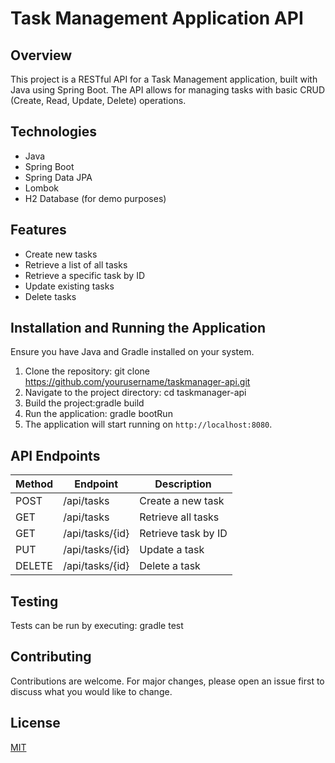 # Task Management Application API

## Overview
This project is a RESTful API for a Task Management application, built with Java using Spring Boot. The API allows for managing tasks with basic CRUD (Create, Read, Update, Delete) operations.

## Technologies
- Java
- Spring Boot
- Spring Data JPA
- Lombok
- H2 Database (for demo purposes)

## Features
- Create new tasks
- Retrieve a list of all tasks
- Retrieve a specific task by ID
- Update existing tasks
- Delete tasks

## Installation and Running the Application
Ensure you have Java and Gradle installed on your system.

1. Clone the repository: git clone https://github.com/yourusername/taskmanager-api.git
2. Navigate to the project directory: cd taskmanager-api
3.  Build the project:gradle build
4.  Run the application: gradle bootRun
5.  The application will start running on `http://localhost:8080`.

## API Endpoints
| Method | Endpoint        | Description               |
| ------ | --------------- | ------------------------- |
| POST   | /api/tasks      | Create a new task         |
| GET    | /api/tasks      | Retrieve all tasks        |
| GET    | /api/tasks/{id} | Retrieve task by ID       |
| PUT    | /api/tasks/{id} | Update a task             |
| DELETE | /api/tasks/{id} | Delete a task             |

## Testing
Tests can be run by executing: gradle test

## Contributing
Contributions are welcome. For major changes, please open an issue first to discuss what you would like to change.

## License
[MIT](https://choosealicense.com/licenses/mit/)
      
   
